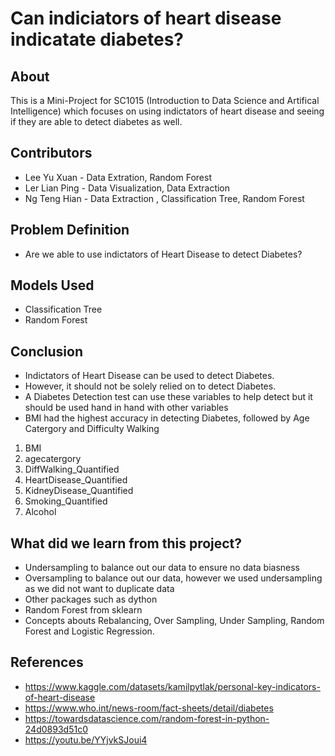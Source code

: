 # Can indiciators of heart disease indicatate diabetes?
## About
This is a Mini-Project for SC1015 (Introduction to Data Science and Artifical Intelligence) which focuses on using indictators of heart disease and seeing if they are able to detect diabetes as well.

## Contributors
* Lee Yu Xuan - Data Extration, Random Forest 
* Ler Lian Ping - Data Visualization, Data Extraction
* Ng Teng Hian - Data Extraction , Classification Tree, Random Forest

## Problem Definition
* Are we able to use indictators of Heart Disease to detect Diabetes?

## Models Used
* Classification Tree
* Random Forest

## Conclusion
* Indictators of Heart Disease can be used to detect Diabetes.
* However, it should not be solely relied on to detect Diabetes.
* A Diabetes Detection test can use these variables to help detect but it should be used hand in hand with other variables
* BMI had the highest accuracy in detecting Diabetes, followed by Age Catergory and Difficulty Walking
1. BMI
2. agecatergory
3. DiffWalking_Quantified
4. HeartDisease_Quantified
5. KidneyDisease_Quantified 
6. Smoking_Quantified
7. Alcohol

## What did we learn from this project?
* Undersampling to balance out our data to ensure no data biasness
* Oversampling to balance out our data, however we used undersampling as we did not want to duplicate data
* Other packages such as dython
* Random Forest from sklearn
* Concepts abouts Rebalancing, Over Sampling, Under Sampling, Random Forest and Logistic Regression.

## References
* https://www.kaggle.com/datasets/kamilpytlak/personal-key-indicators-of-heart-disease
* https://www.who.int/news-room/fact-sheets/detail/diabetes
* https://towardsdatascience.com/random-forest-in-python-24d0893d51c0
* https://youtu.be/YYjvkSJoui4
